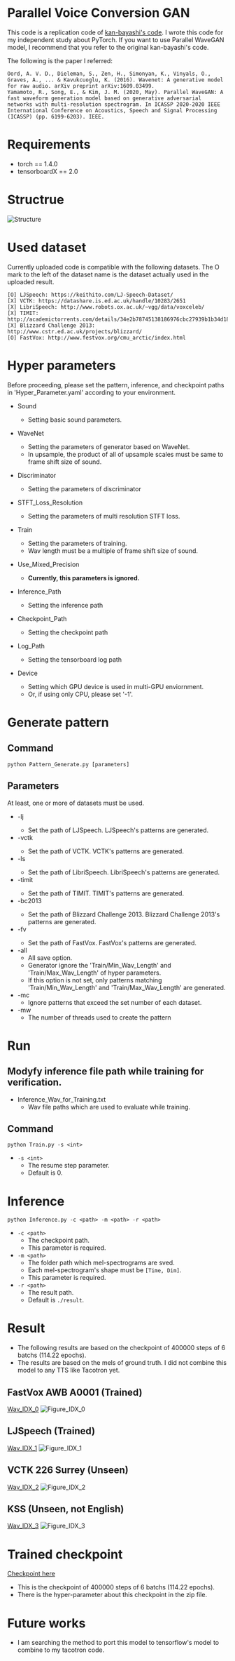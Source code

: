 # Parallel Voice Conversion GAN

This code is a replication code of [kan-bayashi's code](https://github.com/kan-bayashi/ParallelWaveGAN). I wrote this code for my independent study about PyTorch. If you want to use Parallel WaveGAN model, I recommend that you refer to the original kan-bayashi's code.

The following is the paper I referred:
```
Oord, A. V. D., Dieleman, S., Zen, H., Simonyan, K., Vinyals, O., Graves, A., ... & Kavukcuoglu, K. (2016). Wavenet: A generative model for raw audio. arXiv preprint arXiv:1609.03499.
Yamamoto, R., Song, E., & Kim, J. M. (2020, May). Parallel WaveGAN: A fast waveform generation model based on generative adversarial networks with multi-resolution spectrogram. In ICASSP 2020-2020 IEEE International Conference on Acoustics, Speech and Signal Processing (ICASSP) (pp. 6199-6203). IEEE.
```

# Requirements
* torch == 1.4.0
* tensorboardX == 2.0

# Structrue
![Structure](./Figures/Structure.png)

# Used dataset
Currently uploaded code is compatible with the following datasets. The O mark to the left of the dataset name is the dataset actually used in the uploaded result.

```
[O] LJSpeech: https://keithito.com/LJ-Speech-Dataset/
[X] VCTK: https://datashare.is.ed.ac.uk/handle/10283/2651
[X] LibriSpeech: http://www.robots.ox.ac.uk/~vgg/data/voxceleb/
[X] TIMIT: http://academictorrents.com/details/34e2b78745138186976cbc27939b1b34d18bd5b3
[X] Blizzard Challenge 2013: http://www.cstr.ed.ac.uk/projects/blizzard/
[O] FastVox: http://www.festvox.org/cmu_arctic/index.html
```

# Hyper parameters
Before proceeding, please set the pattern, inference, and checkpoint paths in 'Hyper_Parameter.yaml' according to your environment.

* Sound
    * Setting basic sound parameters.

* WaveNet
    * Setting the parameters of generator based on WaveNet.
    * In upsample, the product of all of upsample scales must be same to frame shift size of sound.

* Discriminator
    * Setting the parameters of discriminator

* STFT_Loss_Resolution
    * Setting the parameters of multi resolution STFT loss.

* Train
    * Setting the parameters of training.    
    * Wav length must be a multiple of frame shift size of sound.
    
* Use_Mixed_Precision
    * __Currently, this parameters is ignored.__ 
       
* Inference_Path
    * Setting the inference path

* Checkpoint_Path
    * Setting the checkpoint path

* Log_Path
    * Setting the tensorboard log path

* Device
    * Setting which GPU device is used in multi-GPU enviornment.
    * Or, if using only CPU, please set '-1'.

# Generate pattern

## Command
```
python Pattern_Generate.py [parameters]
```

## Parameters

At least, one or more of datasets must be used.

* -lj <path>
    * Set the path of LJSpeech. LJSpeech's patterns are generated.
* -vctk <path>
    * Set the path of VCTK. VCTK's patterns are generated.
* -ls <path>
    * Set the path of LibriSpeech. LibriSpeech's patterns are generated.
* -timit <path>
    * Set the path of TIMIT. TIMIT's patterns are generated.
* -bc2013 <path>
    * Set the path of Blizzard Challenge 2013. Blizzard Challenge 2013's patterns are generated.
* -fv <path>
    * Set the path of FastVox. FastVox's patterns are generated.
* -all
    * All save option.
    * Generator ignore the 'Train/Min_Wav_Length' and 'Train/Max_Wav_Length' of hyper parameters.
    * If this option is not set, only patterns matching 'Train/Min_Wav_Length' and 'Train/Max_Wav_Length' are generated. 
* -mc
    * Ignore patterns that exceed the set number of each dataset.
* -mw
    * The number of threads used to create the pattern

# Run

## Modyfy inference file path while training for verification.

* Inference_Wav_for_Training.txt
    * Wav file paths which are used to evaluate while training.

## Command
```
python Train.py -s <int>
```

* `-s <int>`
    * The resume step parameter.
    * Default is 0.

# Inference
```
python Inference.py -c <path> -m <path> -r <path>
```
* `-c <path>`
    * The checkpoint path.
    * This parameter is required.
* `-m <path>`
    * The folder path which mel-spectrograms are sved.
    * Each mel-spectrogram's shape must be `[Time, Dim]`.
    * This parameter is required.
* `-r <path>`
    * The result path.
    * Default is `./result`.

# Result
* The following results are based on the checkpoint of 400000 steps of 6 batchs (114.22 epochs).
* The results are based on the mels of ground truth. I did not combine this model to any TTS like Tacotron yet.

## FastVox AWB A0001 (Trained)
[Wav_IDX_0](./Example_Results/Wav/Step-400000.IDX_0.WAV)
![Figure_IDX_0](./Example_Results/Figures/Step-400000.IDX_0.PNG)

## LJSpeech (Trained)
[Wav_IDX_1](./Example_Results/Wav/Step-400000.IDX_1.WAV)
![Figure_IDX_1](./Example_Results/Figures/Step-400000.IDX_1.PNG)

## VCTK 226 Surrey (Unseen)
[Wav_IDX_2](./Example_Results/Wav/Step-400000.IDX_2.WAV)
![Figure_IDX_2](./Example_Results/Figures/Step-400000.IDX_2.PNG)

## KSS (Unseen, not English)
[Wav_IDX_3](./Example_Results/Wav/Step-400000.IDX_3.WAV)
![Figure_IDX_3](./Example_Results/Figures/Step-400000.IDX_3.PNG)

# Trained checkpoint
[Checkpoint here](./Example_Results/Checkpoint.zip)

* This is the checkpoint of 400000 steps of 6 batchs (114.22 epochs).
* There is the hyper-parameter about this checkpoint in the zip file.

# Future works
* I am searching the method to port this model to tensorflow's model to combine to my tacotron code.
